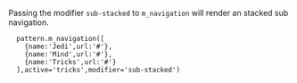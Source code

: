 Passing the modifier `sub-stacked` to `m_navigation` will render an stacked sub navigation.

```
  pattern.m_navigation([
    {name:'Jedi',url:'#'},
    {name:'Mind',url:'#'},
    {name:'Tricks',url:'#'}
  ],active='tricks',modifier='sub-stacked')
```
